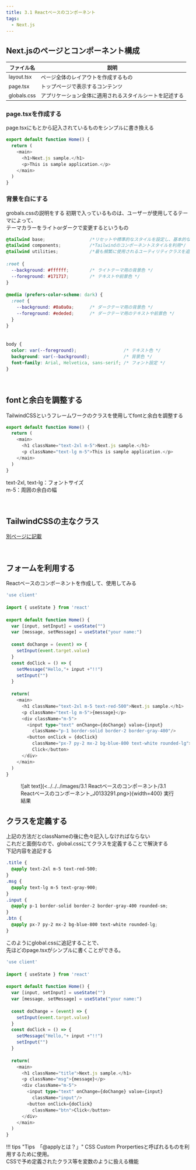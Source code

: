 ```yaml
---
title: 3.1 Reactベースのコンポーネント
tags:
  - Next.js
---
```


## Next.jsのページとコンポーネント構成
| ファイル名       | 説明                                           |
|------------------|----------------------------------------------|
| layout.tsx     | ページ全体のレイアウトを作成するもの           |
| page.tsx      | トップページで表示するコンテンツ               |
| globals.css    | アプリケーション全体に適用されるスタイルシートを記述する |

### page.tsxを作成する

page.tsxにもとから記入されているものをシンプルに書き換える

```typescript title="src/app/page.tsx"
export default function Home() {
  return (
    <main>
      <h1>Next.js sample.</h1>
      <p>This is sample application.</p>
    </main>
  )
}
```

### 背景を白にする

grobals.cssの説明をする
初期で入っているものは、ユーザーが使用してるテーマによって、  
テーマカラーをライトorダークで変更するというもの

```css title=""
@tailwind base;                 /*リセットや標準的なスタイルを設定し、基本的なスタイルを使用可能に*/
@tailwind components;           /*Tailwindのコンポーネントスタイルを利用*/
@tailwind utilities;            /*最も頻繁に使用されるユーティリティクラスを追加*/

:root {
  --background: #ffffff;        /* ライトテーマ用の背景色 */
  --foreground: #171717;        /* テキストや前景色 */
}

@media (prefers-color-scheme: dark) {
  :root {
    --background: #0a0a0a;      /* ダークテーマ用の背景色 */
    --foreground: #ededed;      /* ダークテーマ用のテキストや前景色 */
  }
}


body {
  color: var(--foreground);                  /* テキスト色 */
  background: var(--background);             /* 背景色 */
  font-family: Arial, Helvetica, sans-serif; /* フォント設定 */
}
```

<br>

## fontと余白を調整する

TailwindCSSというフレームワークのクラスを使用してfontと余白を調整する

```typescript title="src/app/page.tsx tailwindCSSの使用例"
export default function Home() {
  return (
    <main>
      <h1 className="text-2xl m-5">Next.js sample.</h1>
      <p className="text-lg m-5">This is sample application.</p>
    </main>
  )
}
```

text-2xl, text-lg：フォントサイズ  
m-5：周囲の余白の幅  

<br>

## TailwindCSSの主なクラス
[別ページに記載](TailwindCSSの主なクラス.md)

<br>

## フォームを利用する

Reactベースのコンポーネントを作成して、使用してみる  

```typescript title="src/app/page.tsx"
'use client'

import { useState } from 'react'

export default function Home() {
  var [input, setInput] = useState("")
  var [message, setMessage] = useState("your name:")

  const doChange = (event) => {
    setInput(event.target.value)
  }
  const doClick = () => {
    setMessage("Hello,"+ input +"!!")
    setInput("")
  }

  return(
    <main>
      <h1 className="text-2xl m-5 text-red-500">Next.js sample.</h1>
      <p className="text-lg m-5">{message}</p>
      <div className="m-5">
        <input type="text" onChange={doChange} value={input}
          className="p-1 border-solid border-2 border-gray-400"/>
        <button onClick = {doClick}
          className="px-7 py-2 mx-2 bg-blue-800 text-white rounded-lg">
          Click</button>
      </div>
    </main>
  )
}
```

<figure markdown="span">
  ![alt text](<../../../images/3.1 Reactベースのコンポーネント/3.1 Reactベースのコンポーネント_J0133291.png>){width=400}
  <figconfig>実行結果</figconfig>
</figure>

## クラスを定義する

上記の方法だとclassNameの後に色々記入しなければならない  
これだと面倒なので、global.cssにてクラスを定義することで解決する  
下記内容を追記する  

```css title="src/app/global.css クラスの定義"
.title {
  @apply text-2xl m-5 text-red-500;
}
.msg {
  @apply text-lg m-5 text-gray-900;
}
.input {
  @apply p-1 border-solid border-2 border-gray-400 rounded-sm;
}
.btn {
  @apply px-7 py-2 mx-2 bg-blue-800 text-white rounded-lg;
}
```

このようにglobal.cssに追記することで、  
先ほどのpage.tsxがシンプルに書くことができる。 


```typescript title="src/app/page.tsx"
'use client'

import { useState } from 'react'

export default function Home() {
  var [input, setInput] = useState("")
  var [message, setMessage] = useState("your name:")

  const doChange = (event) => {
    setInput(event.target.value)
  }
  const doClick = () => {
    setMessage("Hello,"+ input +"!!")
    setInput("")
  }

  return(
    <main>
      <h1 className="title">Next.js sample.</h1>
      <p className="msg">{message}</p>
      <div className="m-5">
        <input type="text" onChange={doChange} value={input}
          className="input"/>
        <button onClick={doClick}
          className="btn">Click</button>
      </div>
    </main>
  )
}
```

!!! tips "Tips　「@applyとは？」"
    CSS Custom Prorpertiesと呼ばれるものを利用するために使用。<br>CSSで予め定義されたクラス等を変数のように扱える機能    